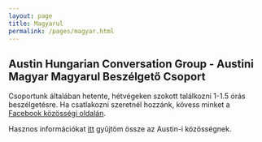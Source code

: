 ```yaml
---
layout: page
title: Magyarul
permalink: /pages/magyar.html
---
```

## Austin Hungarian Conversation Group - Austini Magyar Magyarul Beszélgető Csoport

Csoportunk általában hetente, hétvégeken szokott találkozni 1-1.5 órás beszélgetésre. Ha csatlakozni szeretnél hozzánk, kövess minket a [Facebook közösségi oldalán](https://www.facebook.com/groups/4080097268685116).

Hasznos információkat [itt](https://bit.ly/ahcgpages) gyűjtöm össze az Austin-i közösségnek.
